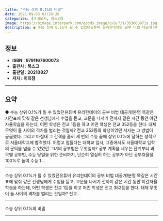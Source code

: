 ```yaml
---
title: "수능 상위 0.1%의 비밀"
date: 2021-09-03 03:28:28
categories: [국내도서, 청소년]
image: https://bimage.interpark.com/goods_image/8/8/7/1/353608871s.jpg
description: ● 수능 상위 0.1%가 될 수 있었던유튜버 유리한데이의 공부 비법 대공개!분명 똑같은 시간표에 맞춰 같은 선생님에게 수업을 듣고, 교문을 나서기 전까지 같은 시간 동안 야간자율학습을 하는데, 어떤 학생은 전교 1등을 하고 어떤 학생은 전교 352등을 한다. 대체 무엇이 둘 사이의 격
---
```


## **정보**

- **ISBN : 9791167600073**
- **출판사 : 북스고**
- **출판일 : 20210827**
- **저자 : 이의정**

------



## **요약**

●  수능 상위 0.1%가 될 수 있었던유튜버 유리한데이의 공부 비법 대공개!분명 똑같은 시간표에 맞춰 같은 선생님에게 수업을 듣고, 교문을 나서기 전까지 같은 시간 동안 야간자율학습을 하는데, 어떤 학생은 전교 1등을 하고 어떤 학생은 전교 352등을 한다. 대체 무엇이 둘 사이의 격차를 벌리는 것일까? 전교 352등의 학생이었던 저자는 그 방법이 궁금했다. 그리고 마침내 그 간격을 좁혀 세 번의 수능 끝에 상위 0.1%에 달하는 성적으로 서울대학교에 합격했다. 어렵고 힘들다는 대학교 입시, 그중에서도 서울대학교 입학의 문턱을 넘을 수 있었던 그녀의 공부법은 무엇일까? 공부 계획을 세우는 단계부터 과목별 공부법, 수능 당일을 위한 준비까지, 단순히 열심히 하는 공부가 아닌 공부효율을 100%로 높여 수능 1...

------

수능 상위 0.1%가 될 수 있었던유튜버 유리한데이의 공부 비법 대공개!분명 똑같은 시간표에 맞춰 같은 선생님에게 수업을 듣고, 교문을 나서기 전까지 같은 시간 동안 야간자율학습을 하는데, 어떤 학생은 전교 1등을 하고 어떤 학생은 전교 352등을 한다. 대체 무엇이 둘 사이의 격차를 벌리는 것일까? 전교... 

------


수능 상위 0.1%의 비밀 

------


